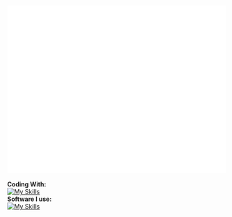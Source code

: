 <picture>
  <img src="/github-metrics.svg" alt="Metrics">
</picture>


<b>Coding With:</b><br>
[![My Skills](https://skillicons.dev/icons?i=python,nodejs,react,lua,cs,dotnet,js,ts&theme=light)](https://skillicons.dev) <br>
<b>Software I use:</b><br>
[![My Skills](https://skillicons.dev/icons?i=discord,webstorm,pycharm,rider,blender,unity&theme=light)](https://skillicons.dev)
